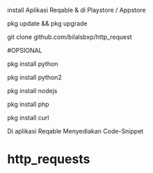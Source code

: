 
install Aplikasi Reqable & di Playstore / Appstore

pkg update && pkg upgrade

git clone github.com/bilalsbxp/http_request

#OPSIONAL

pkg install python

pkg install python2

pkg install nodejs

pkg install php

pkg install curl



Di aplikasi Reqable Menyediakan Code-Snippet
# http_requests
